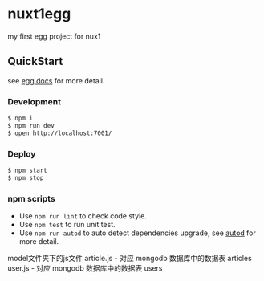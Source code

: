 # nuxt1egg

my first egg project for nux1

## QuickStart

<!-- add docs here for user -->

see [egg docs][egg] for more detail.

### Development

```bash
$ npm i
$ npm run dev
$ open http://localhost:7001/
```

### Deploy

```bash
$ npm start
$ npm stop
```

### npm scripts

- Use `npm run lint` to check code style.
- Use `npm test` to run unit test.
- Use `npm run autod` to auto detect dependencies upgrade, see [autod](https://www.npmjs.com/package/autod) for more detail.


[egg]: https://eggjs.org

model文件夹下的js文件
article.js - 对应 mongodb 数据库中的数据表 articles
user.js - 对应 mongodb 数据库中的数据表 users